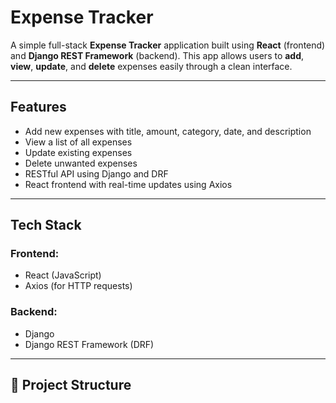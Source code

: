 #  Expense Tracker

A simple full-stack **Expense Tracker** application built using **React** (frontend) and **Django REST Framework** (backend). This app allows users to **add**, **view**, **update**, and **delete** expenses easily through a clean interface.

---

##  Features

- Add new expenses with title, amount, category, date, and description
- View a list of all expenses
- Update existing expenses
- Delete unwanted expenses
- RESTful API using Django and DRF
- React frontend with real-time updates using Axios

---

##  Tech Stack

### Frontend:
- React (JavaScript)
- Axios (for HTTP requests)

### Backend:
- Django
- Django REST Framework (DRF)

---

## 📁 Project Structure

